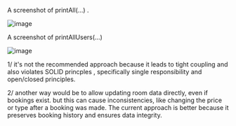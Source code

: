 A screenshot of printAll(...) .

![image](https://github.com/user-attachments/assets/7dc3833f-02cc-41f1-a475-4f082e489b92)

A screenshot of printAllUsers(...)

![image](https://github.com/user-attachments/assets/796f07c8-798f-4a5d-aa8c-6bb222675d38)


1/ it's not the recommended approach because it leads to tight coupling and also violates SOLID princples , specifically single responsibility and open/closed principles.

2/ another way would be to allow updating room data directly, even if bookings exist. but this can cause inconsistencies,
   like changing the price or type after a booking was made. The current approach is better because it preserves booking history and ensures data integrity.

